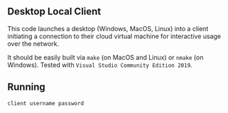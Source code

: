 ## Desktop Local Client

This code launches a desktop (Windows, MacOS, Linux) into a client initiating a connection to their cloud virtual machine for interactive usage over the network.

It should be easily built via `make` (on MacOS and Linux) or `nmake` (on Windows). Tested with `Visual Studio Community Edition 2019`.

## Running

```client username password```
